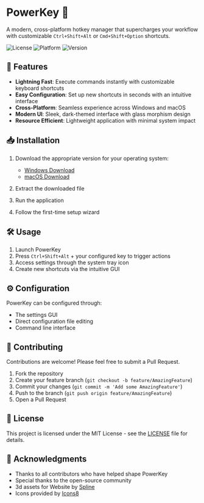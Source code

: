# PowerKey 🎯

A modern, cross-platform hotkey manager that supercharges your workflow with customizable `Ctrl+Shift+Alt` or `Cmd+Shift+Option` shortcuts.

![License](https://img.shields.io/badge/license-MIT-blue.svg)
![Platform](https://img.shields.io/badge/platform-Windows%20%7C%20macOS-lightgrey.svg)
![Version](https://img.shields.io/badge/version-1.0.0-green.svg)

## 🚀 Features

- **Lightning Fast**: Execute commands instantly with customizable keyboard shortcuts
- **Easy Configuration**: Set up new shortcuts in seconds with an intuitive interface
- **Cross-Platform**: Seamless experience across Windows and macOS
- **Modern UI**: Sleek, dark-themed interface with glass morphism design
- **Resource Efficient**: Lightweight application with minimal system impact

## 📥 Installation

1. Download the appropriate version for your operating system:
   - [Windows Download](https://github.com/MxpleSticks/PowerKey/releases/latest/download/PowerKey-Windows.zip)
   - [macOS Download](https://github.com/MxpleSticks/PowerKey/releases/latest/download/PowerKey-Mac.zip)

2. Extract the downloaded file
3. Run the application
4. Follow the first-time setup wizard

## 🛠️ Usage

1. Launch PowerKey
2. Press `Ctrl+Shift+Alt` + your configured key to trigger actions
3. Access settings through the system tray icon
4. Create new shortcuts via the intuitive GUI

## ⚙️ Configuration

PowerKey can be configured through:
- The settings GUI
- Direct configuration file editing
- Command line interface



## 🤝 Contributing

Contributions are welcome! Please feel free to submit a Pull Request.

1. Fork the repository
2. Create your feature branch (`git checkout -b feature/AmazingFeature`)
3. Commit your changes (`git commit -m 'Add some AmazingFeature'`)
4. Push to the branch (`git push origin feature/AmazingFeature`)
5. Open a Pull Request

## 📝 License

This project is licensed under the MIT License - see the [LICENSE](LICENSE) file for details.

## 🙏 Acknowledgments

- Thanks to all contributors who have helped shape PowerKey
- Special thanks to the open-source community
- 3d assets for Website by [Spline](https://spline.design/)
- Icons provided by [Icons8](https://icons8.com/)
